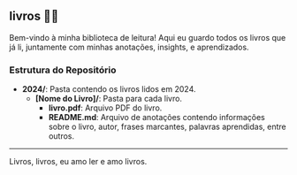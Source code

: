 ## livros 👋🏾

Bem-vindo à minha biblioteca de leitura! Aqui eu guardo todos os livros que já li, juntamente com minhas anotações, insights, e aprendizados.


### Estrutura do Repositório

- **2024/**: Pasta contendo os livros lidos em 2024.
  - **[Nome do Livro]/**: Pasta para cada livro.
    - **livro.pdf**: Arquivo PDF do livro.
    - **README.md**: Arquivo de anotações contendo informações sobre o livro, autor, frases marcantes, palavras aprendidas, entre outros.

---

Livros, livros, eu amo ler e amo livros.

